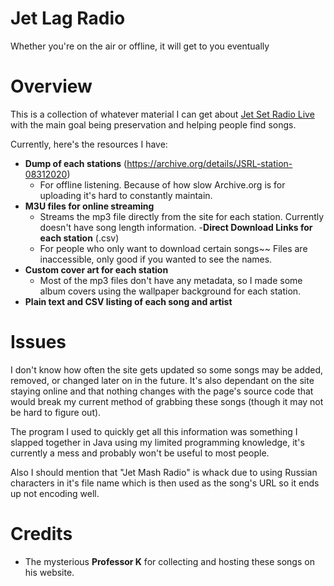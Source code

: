 # Jet Lag Radio
Whether you're on the air or offline, it will get to you eventually

# Overview
This is a collection of whatever material I can get about [Jet Set Radio Live](https://jetsetradio.live) with the main goal being preservation and helping people find songs.

Currently, here's the resources I have:
- **Dump of each stations** (https://archive.org/details/JSRL-station-08312020)
  - For offline listening.  Because of how slow Archive.org is for uploading it's hard to constantly maintain.
- **M3U files for online streaming**
  - Streams the mp3 file directly from the site for each station. Currently doesn't have song length information.
-**Direct Download Links for each station** (.csv)
  - For people who only want to download certain songs~~ Files are inaccessible, only good if you wanted to see the names.
- **Custom cover art for each station**
  - Most of the mp3 files don't have any metadata, so I made some album covers using the wallpaper background for each station.
- **Plain text and CSV listing of each song and artist**
  

# Issues
I don't know how often the site gets updated so some songs may be added, removed, or changed later on in the future.  It's also dependant on the site staying online and that nothing changes with the page's source code that would break my current method of grabbing these songs (though it may not be hard to figure out).

The program I used to quickly get all this information was something I slapped together in Java using my limited programming knowledge, it's currently a mess and probably won't be useful to most people.

Also I should mention that "Jet Mash Radio" is whack due to using Russian characters in it's file name which is then used as the song's URL so it ends up not encoding well.  

# Credits
* The mysterious **Professor K** for collecting and hosting these songs on his website.
